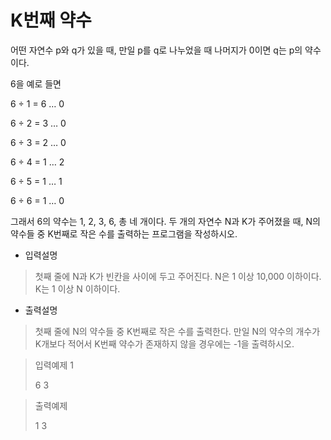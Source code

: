 # K번째 약수

어떤 자연수 p와 q가 있을 때, 만일 p를 q로 나누었을 때 나머지가 0이면 q는 p의 약수이다. 

6을 예로 들면 

6 ÷ 1 = 6 … 0

 6 ÷ 2 = 3 … 0

 6 ÷ 3 = 2 … 0

 6 ÷ 4 = 1 … 2 

6 ÷ 5 = 1 … 1 

6 ÷ 6 = 1 … 0 

그래서 6의 약수는 1, 2, 3, 6, 총 네 개이다. 두 개의 자연수 N과 K가 주어졌을 때, N의 약수들 중 K번째로 작은 수를 출력하는 프로그램을 작성하시오. 

* 입력설명 

>  첫째 줄에 N과 K가 빈칸을 사이에 두고 주어진다. N은 1 이상 10,000 이하이다. K는 1 이상 N 이하이다. 

* 출력설명 

> 첫째 줄에 N의 약수들 중 K번째로 작은 수를 출력한다. 만일 N의 약수의 개수가 K개보다 적어서 K번째 약수가 존재하지 않을 경우에는 -1을 출력하시오. 



>  입력예제 1
>
>  6 3 

>  출력예제 
>
> 1 3